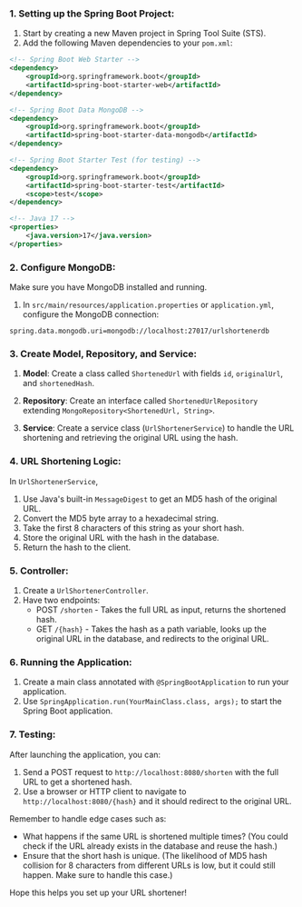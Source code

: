 
### 1. Setting up the Spring Boot Project:
1. Start by creating a new Maven project in Spring Tool Suite (STS).
2. Add the following Maven dependencies to your `pom.xml`:

```xml
<!-- Spring Boot Web Starter -->
<dependency>
    <groupId>org.springframework.boot</groupId>
    <artifactId>spring-boot-starter-web</artifactId>
</dependency>

<!-- Spring Boot Data MongoDB -->
<dependency>
    <groupId>org.springframework.boot</groupId>
    <artifactId>spring-boot-starter-data-mongodb</artifactId>
</dependency>

<!-- Spring Boot Starter Test (for testing) -->
<dependency>
    <groupId>org.springframework.boot</groupId>
    <artifactId>spring-boot-starter-test</artifactId>
    <scope>test</scope>
</dependency>

<!-- Java 17 -->
<properties>
    <java.version>17</java.version>
</properties>
```

### 2. Configure MongoDB:

Make sure you have MongoDB installed and running.

1. In `src/main/resources/application.properties` or `application.yml`, configure the MongoDB connection:

```properties
spring.data.mongodb.uri=mongodb://localhost:27017/urlshortenerdb
```

### 3. Create Model, Repository, and Service:

1. **Model**: Create a class called `ShortenedUrl` with fields `id`, `originalUrl`, and `shortenedHash`.

2. **Repository**: Create an interface called `ShortenedUrlRepository` extending `MongoRepository<ShortenedUrl, String>`.

3. **Service**: Create a service class (`UrlShortenerService`) to handle the URL shortening and retrieving the original URL using the hash.

### 4. URL Shortening Logic:

In `UrlShortenerService`,

1. Use Java's built-in `MessageDigest` to get an MD5 hash of the original URL.
2. Convert the MD5 byte array to a hexadecimal string.
3. Take the first 8 characters of this string as your short hash.
4. Store the original URL with the hash in the database.
5. Return the hash to the client.

### 5. Controller:

1. Create a `UrlShortenerController`.
2. Have two endpoints:
   - POST `/shorten` - Takes the full URL as input, returns the shortened hash.
   - GET `/{hash}` - Takes the hash as a path variable, looks up the original URL in the database, and redirects to the original URL.

### 6. Running the Application:

1. Create a main class annotated with `@SpringBootApplication` to run your application.
2. Use `SpringApplication.run(YourMainClass.class, args);` to start the Spring Boot application.

### 7. Testing:

After launching the application, you can:

1. Send a POST request to `http://localhost:8080/shorten` with the full URL to get a shortened hash.
2. Use a browser or HTTP client to navigate to `http://localhost:8080/{hash}` and it should redirect to the original URL.

Remember to handle edge cases such as:
- What happens if the same URL is shortened multiple times? (You could check if the URL already exists in the database and reuse the hash.)
- Ensure that the short hash is unique. (The likelihood of MD5 hash collision for 8 characters from different URLs is low, but it could still happen. Make sure to handle this case.)

Hope this helps you set up your URL shortener!